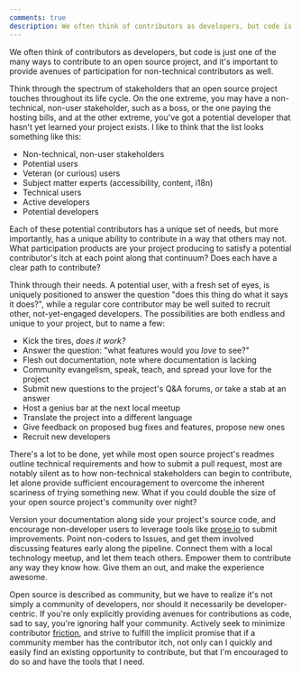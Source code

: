 ```yaml
---
comments: true
description: We often think of contributors as developers, but code is just one of the many ways to contribute to an open source project, and it's important to provide avenues of participation for non-technical contributors as well.
---
```


We often think of contributors as developers, but code is just one of the many ways to contribute to an open source project, and it's important to provide avenues of participation for non-technical contributors as well.

Think through the spectrum of stakeholders that an open source project touches throughout its life cycle. On the one extreme, you may have a non-technical, non-user stakeholder, such as a boss, or the one paying the hosting bills, and at the other extreme, you've got a potential developer that hasn't yet learned your project exists. I like to think that the list looks something like this:

* Non-technical, non-user stakeholders
* Potential users
* Veteran (or curious) users
* Subject matter experts (accessibility, content, i18n)
* Technical users
* Active developers
* Potential developers

Each of these potential contributors has a unique set of needs, but more importantly, has a unique ability to contribute in a way that others may not. What participation products are your project producing to satisfy a potential contributor's itch at each point along that continuum? Does each have a clear path to contribute?

Think through their needs. A potential user, with a fresh set of eyes, is uniquely positioned to answer the question "does this thing do what it says it does?", while a regular core contributor may be well suited to recruit other, not-yet-engaged developers. The possibilities are both endless and unique to your project, but to name a few:

* Kick the tires, *does it work?*
* Answer the question: "what features would you *love* to see?"
* Flesh out documentation, note where documentation is lacking
* Community evangelism, speak, teach, and spread your love for the project
* Submit new questions to the project's Q&A forums, or take a stab at an answer
* Host a genius bar at the next local meetup
* Translate the project into a different language
* Give feedback on proposed bug fixes and features, propose new ones
* Recruit new developers

There's a lot to be done, yet while most open source project's readmes outline technical requirements and how to submit a pull request, most are notably silent as to how non-technical stakeholders can begin to contribute, let alone provide sufficient encouragement to overcome the inherent scariness of trying something new. What if you could double the size of your open source project's community over night?

Version your documentation along side your project's source code, and encourage non-developer users to leverage tools like [prose.io](http://prose.io) to submit improvements. Point non-coders to Issues, and get them involved discussing features early along the pipeline. Connect them with a local technology meetup, and let them teach others. Empower them to contribute any way they know how. Give them an out, and make the experience awesome.

Open source is described as community, but we have to realize it's not simply a community of developers, nor should it necessarily be developer-centric. If you're only explicitly providing avenues for contributions as code, sad to say, you're ignoring half your community. Actively seek to minimize contributor [friction](//ben.balter.com/2013/08/11/friction/), and strive to fulfill the implicit promise that if a community member has the contributor itch, not only can I quickly and easily find an existing opportunity to contribute, but that I'm encouraged to do so and have the tools that I need.
